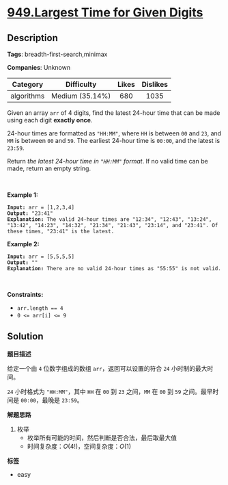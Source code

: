 # [949.Largest Time for Given Digits](https://leetcode.com/problems/largest-time-for-given-digits/description/)

## Description

**Tags**: breadth-first-search,minimax

**Companies**: Unknown

|  Category  |   Difficulty    | Likes | Dislikes |
| :--------: | :-------------: | :---: | :------: |
| algorithms | Medium (35.14%) |  680  |   1035   |

<p>Given an array <code>arr</code> of 4 digits, find the latest 24-hour time that can be made using each digit <strong>exactly once</strong>.</p>
<p>24-hour times are formatted as <code>&quot;HH:MM&quot;</code>, where <code>HH</code> is between <code>00</code> and <code>23</code>, and <code>MM</code> is between <code>00</code> and <code>59</code>. The earliest 24-hour time is <code>00:00</code>, and the latest is <code>23:59</code>.</p>
<p>Return <em>the latest 24-hour time in <code>&quot;HH:MM&quot;</code> format</em>. If no valid time can be made, return an empty string.</p>
<p>&nbsp;</p>
<p><strong class="example">Example 1:</strong></p>
<pre><code><strong>Input:</strong> arr = [1,2,3,4]
<strong>Output:</strong> &quot;23:41&quot;
<strong>Explanation:</strong> The valid 24-hour times are &quot;12:34&quot;, &quot;12:43&quot;, &quot;13:24&quot;, &quot;13:42&quot;, &quot;14:23&quot;, &quot;14:32&quot;, &quot;21:34&quot;, &quot;21:43&quot;, &quot;23:14&quot;, and &quot;23:41&quot;. Of these times, &quot;23:41&quot; is the latest.</code></pre>
<p><strong class="example">Example 2:</strong></p>
<pre><code><strong>Input:</strong> arr = [5,5,5,5]
<strong>Output:</strong> &quot;&quot;
<strong>Explanation:</strong> There are no valid 24-hour times as &quot;55:55&quot; is not valid.</code></pre>
<p>&nbsp;</p>
<p><strong>Constraints:</strong></p>
<ul>
  <li><code>arr.length == 4</code></li>
  <li><code>0 &lt;= arr[i] &lt;= 9</code></li>
</ul>

## Solution

**题目描述**

给定一个由 `4` 位数字组成的数组 `arr`，返回可以设置的符合 `24` 小时制的最大时间。

`24` 小时格式为 `"HH:MM"`，其中 `HH` 在 `00` 到 `23` 之间，`MM` 在 `00` 到 `59` 之间。最早时间是 `00:00`，最晚是 `23:59`。

**解题思路**

1. 枚举
   - 枚举所有可能的时间，然后判断是否合法，最后取最大值
   - 时间复杂度：$O(4!)$，空间复杂度：$O(1)$

**标签**

- easy
